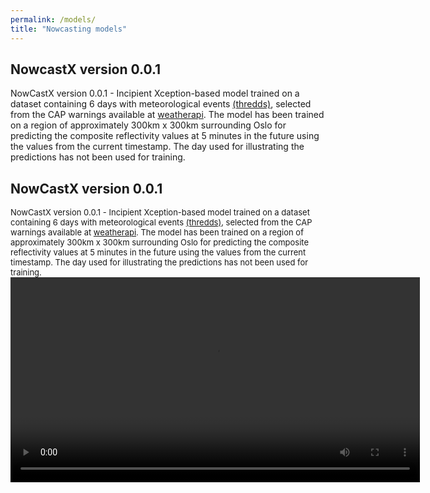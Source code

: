 ```yaml
---
permalink: /models/
title: "Nowcasting models"
---
```


## NowcastX version 0.0.1
NowCastX version 0.0.1 - Incipient Xception-based model trained on a dataset containing 6 days with meteorological events [(thredds)](https://thredds.met.no/thredds/catalog/remotesensing/reflectivity-nordic/catalog.html), selected from the CAP warnings available at [weatherapi](https://api.met.no/weatherapi/metalerts/1.1?show=all&lang=en). The model has been trained on a region of approximately 300km x 300km surrounding Oslo for predicting the composite reflectivity values at 5 minutes in the future using the values from the current timestamp. The day used for illustrating the predictions has not been used for training.

## NowCastX version 0.0.1
<p class="small"><font size=2> NowCastX version 0.0.1 - Incipient Xception-based model trained on a dataset containing 6 days with meteorological events <a href="https://thredds.met.no/thredds/catalog/remotesensing/reflectivity-nordic/catalog.html">(thredds)</a>, selected from the CAP warnings available at <a href="https://api.met.no/weatherapi/metalerts/1.1?show=all&lang=en">weatherapi</a>. The model has been trained on a region of approximately 300km x 300km surrounding Oslo for predicting the composite reflectivity values at 5 minutes in the future using the values from the current timestamp. The day used for illustrating the predictions has not been used for training.

<video width="130%" controls>
  <source src="/assets/videos/xnow_5m_with_negative_5minutes_noRMSE_noCM.mp4" type="video/mp4">
</video>
